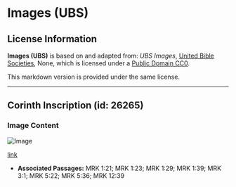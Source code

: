 # Images (UBS)

## License Information

**Images (UBS)** is based on and adapted from: _UBS Images_, [United Bible Societies](https://unitedbiblesocieties.org/), None, which is licensed under a [Public Domain CC0](https://creativecommons.org/public-domain/cc0/).

This markdown version is provided under the same license.



--------------------------------

## Corinth Inscription (id: 26265)

### Image Content

![Image](https://cdn.aquifer.bible/aquifer-content/resources/Media/PTZ-0022_corinth_inscription.jpg)

[link](https://cdn.aquifer.bible/aquifer-content/resources/Media/PTZ-0022_corinth_inscription.jpg)

* **Associated Passages:** MRK 1:21; MRK 1:23; MRK 1:29; MRK 1:39; MRK 3:1; MRK 5:22; MRK 5:36; MRK 12:39

